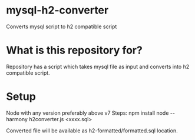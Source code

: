 # mysql-h2-converter
Converts mysql script to h2 compatible script

# What is this repository for?
Repository has a script which takes mysql file as input and converts into h2 compatible script.

# Setup
Node with any version preferably above v7
Steps:
npm install
node --harmony h2converter.js <xxxx.sql>

Converted file will be available as h2-formatted/formatted.sql location.
